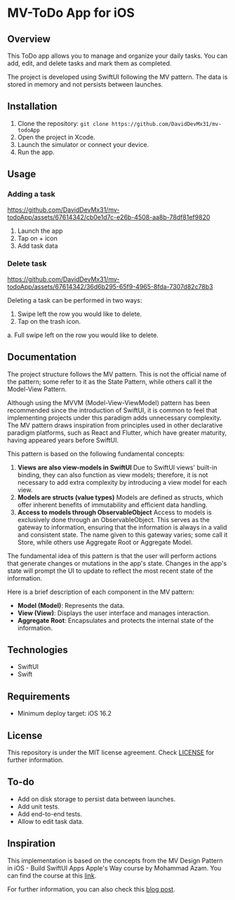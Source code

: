 # MV-ToDo App for iOS

## Overview

This ToDo app allows you to manage and organize your daily tasks. You can add, edit, and delete tasks and mark them as completed.

The project is developed using SwiftUI following the MV pattern. The data is stored in memory and not persists between launches.

## Installation

1. Clone the repository: `git clone https://github.com/DavidDevMx31/mv-todoApp`
2. Open the project in Xcode.
3. Launch the simulator or connect your device.
4. Run the app.

## Usage

### Adding a task

https://github.com/DavidDevMx31/mv-todoApp/assets/67614342/cb0e1d7c-e26b-4508-aa8b-78df81ef9820

1. Launch the app
2. Tap on + icon
3. Add task data

### Delete task

https://github.com/DavidDevMx31/mv-todoApp/assets/67614342/36d6b295-65f9-4965-8fda-7307d82c78b3

Deleting a task can be performed in two ways:

1. Swipe left the row you would like to delete.
2. Tap on the trash icon.

a. Full swipe left on the row you would like to delete.

## Documentation

The project structure follows the MV pattern. This is not the official name of the pattern; some refer to it as the State Pattern, while others call it the Model-View Pattern.

Although using the MVVM (Model-View-ViewModel) pattern has been recommended since the introduction of SwiftUI, it is common to feel that implementing projects under this paradigm adds unnecessary complexity. The MV pattern draws inspiration from principles used in other declarative paradigm platforms, such as React and Flutter, which have greater maturity, having appeared years before SwiftUI.

This pattern is based on the following fundamental concepts:
1. **Views are also view-models in SwiftUI**
Due to SwiftUI views' built-in binding, they can also function as view models; therefore, it is not necessary to add extra complexity by introducing a view model for each view.
2. **Models are structs (value types)**
Models are defined as structs, which offer inherent benefits of immutability and efficient data handling.
3. **Access to models through ObservableObject**
Access to models is exclusively done through an ObservableObject. This serves as the gateway to information, ensuring that the information is always in a valid and consistent state. The name given to this gateway varies; some call it Store, while others use Aggregate Root or Aggregate Model.

The fundamental idea of this pattern is that the user will perform actions that generate changes or mutations in the app's state. Changes in the app's state will prompt the UI to update to reflect the most recent state of the information.

Here is a brief description of each component in the MV pattern:

- **Model (Model)**: Represents the data.
- **View (View)**: Displays the user interface and manages interaction.
- **Aggregate Root**: Encapsulates and protects the internal state of the information.

## Technologies
- SwiftUI
- Swift

## Requirements
- Minimum deploy target: iOS 16.2

## License

This repository is under the MIT license agreement. Check [LICENSE](LICENSE) for further information.

## To-do
- Add on disk storage to persist data between launches.
- Add unit tests.
- Add end-to-end tests.
- Allow to edit task data.

## Inspiration

This implementation is based on the concepts from the MV Design Pattern in iOS - Build SwiftUI Apps Apple's Way course by Mohammad Azam. You can find the course at this [link](https://www.udemy.com/share/109yMo3@Ep4Nq6ydrVww-yT9Hs9JZpS8HzBldzGi0ukOknQ2taKnxlhgO1DhGrHh4T8ayhp4/).

For further information, you can also check this [blog post](https://azamsharp.com/2022/08/09/intro-to-mv-state-pattern.html).
